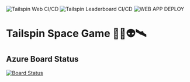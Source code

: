 ![Tailspin Web CI/CD](https://github.com/Grenston/tailspin-space/workflows/Tailspin%20Web%20CI/CD/badge.svg)  ![Tailspin Leaderboard CI/CD](https://github.com/Grenston/tailspin-space/workflows/Tailspin%20Leaderboard%20CI/CD/badge.svg)  ![WEB APP DEPLOY](https://github.com/Grenston/tailspin-space/workflows/WEB%20APP%20DEPLOY/badge.svg)

# Tailspin Space Game 🚀👾👽🛰

## Azure Board Status

[![Board Status](https://dev.azure.com/devopsagile/d04beb2e-6521-4473-99fc-af251e8a4b0f/008f60f6-db8e-4790-879f-eff1affde363/_apis/work/boardbadge/519f390a-2eef-4adb-96f8-2aabd684c362?columnOptions=1)](https://dev.azure.com/devopsagile/d04beb2e-6521-4473-99fc-af251e8a4b0f/_boards/board/t/008f60f6-db8e-4790-879f-eff1affde363/Microsoft.RequirementCategory/)
